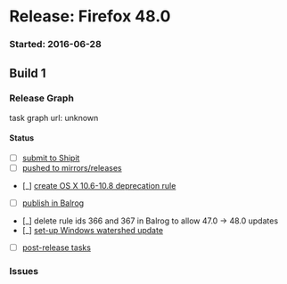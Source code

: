 # Release: Firefox 48.0

### Started: 2016-06-28

## Build 1

### Release Graph
task graph url: unknown

#### Status
- [ ] [submit to Shipit](https://wiki.mozilla.org/Release:Release_Automation_on_Mercurial:Starting_a_Release#Submit_to_Ship_It)
- [ ] [pushed to mirrors/releases](../how-tos/relpro.md#2-push-to-releases-dir-mirrors)
- [_] [create OS X 10.6-10.8 deprecation rule](https://bugzil.la/1275607)
- [ ] [publish in Balrog](../how-tos/relpro.md#3-publish-in-balrog)
- [_] delete rule ids 366 and 367 in Balrog to allow 47.0 -> 48.0 updates
- [_] [set-up Windows watershed update](https://bugzilla.mozilla.org/show_bug.cgi?id=1284903)
- [ ] [post-release tasks](../how-tos/relpro.md#4-post-release-step)

### Issues
